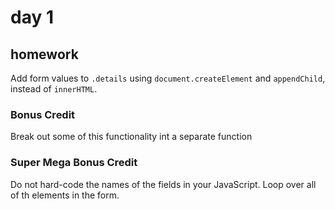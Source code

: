 # day 1

## homework

Add form values to `.details` using `document.createElement` and `appendChild`, instead of `innerHTML`.

### Bonus Credit

Break out some of this functionality int a separate function

### Super Mega Bonus Credit
Do not hard-code the names of the fields in your JavaScript.  Loop over all of th elements in the form.

